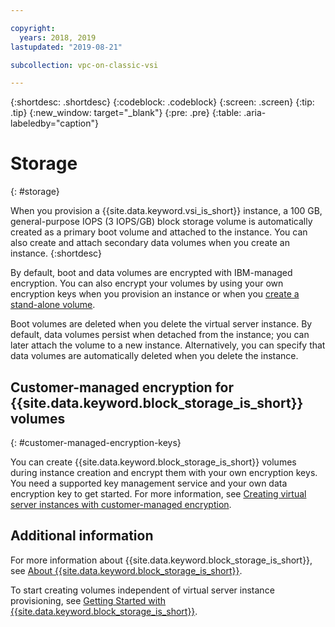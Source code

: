 ```yaml
---

copyright:
  years: 2018, 2019
lastupdated: "2019-08-21"

subcollection: vpc-on-classic-vsi

---
```


{:shortdesc: .shortdesc}
{:codeblock: .codeblock}
{:screen: .screen}
{:tip: .tip}
{:new_window: target="_blank"}
{:pre: .pre}
{:table: .aria-labeledby="caption"}


# Storage
{: #storage}

When you provision a {{site.data.keyword.vsi_is_short}} instance, a 100 GB, general-purpose IOPS (3 IOPS/GB) block storage volume is 
automatically created as a primary boot volume and attached to the instance. You can also create and attach secondary data volumes when you create an instance.
{:shortdesc}

By default, boot and data volumes are encrypted with IBM-managed encryption. You can also encrypt your volumes by using your own encryption keys when you provision an instance or when you [create a stand-alone volume](/docs/vpc-on-classic-block-storage?topic=vpc-on-classic-block-storage-block-storage-encryption).  

Boot volumes are deleted when you delete the virtual server instance. By default, data volumes persist when detached from the instance; you can later attach the volume to a new instance. Alternatively, you can specify that data volumes are automatically deleted when you delete the instance. 

## Customer-managed encryption for {{site.data.keyword.block_storage_is_short}} volumes  
{: #customer-managed-encryption-keys}

You can create {{site.data.keyword.block_storage_is_short}} volumes during instance creation and encrypt them with your own encryption keys. You need a supported key management service and your own data encryption key to get started. For more information, see [Creating virtual server instances with customer-managed encryption](/docs/vpc-on-classic-vsi?topic=vpc-on-classic-vsi-creating-instances-byok).

## Additional information

For more information about {{site.data.keyword.block_storage_is_short}}, see [About {{site.data.keyword.block_storage_is_short}}](/docs/vpc-on-classic-block-storage?topic=vpc-on-classic-block-storage-block-storage-about).

To start creating volumes independent of virtual server instance provisioning, see [Getting Started with {{site.data.keyword.block_storage_is_short}}](docs/vpc-on-classic-block-storage?topic=vpc-on-classic-block-storage-getting-started).

